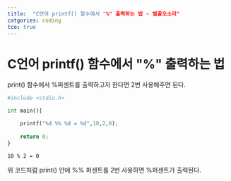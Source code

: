 ```yaml
---
title:  "C언어 printf() 함수에서 "%" 출력하는 법 - 벌꿀오소리"
catgories: coding
tco: true
---
```


# C언어 printf() 함수에서 "%" 출력하는 법

print() 함수에서 %퍼센트를 출력하고자 한다면 2번 사용해주면 된다.


```python
#include <stdio.h>

int main(){

    printf("%d %% %d = %d",10,2,0);
    
    return 0;
}
```

    10 % 2 = 0

위 코드처럼 print() 안에 %% 퍼센트를 2번 사용하면 %퍼센트가 출력된다.
